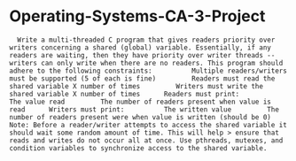 # Operating-Systems-CA-3-Project
      Write a multi-threaded C program that gives readers priority over writers concerning a shared (global) variable. Essentially, if any readers are waiting, then they have priority over writer threads -- writers can only write when there are no readers. This program should adhere to the following constraints:          Multiple readers/writers must be supported (5 of each is fine)         Readers must read the shared variable X number of times         Writers must write the shared variable X number of times      Readers must print:          The value read         The number of readers present when value is read      Writers must print:          The written value         The number of readers present were when value is written (should be 0)      Note: Before a reader/writer attempts to access the shared variable it should wait some random amount of time. This will help > ensure that reads and writes do not occur all at once. Use pthreads, mutexes, and condition variables to synchronize access to the shared variable.
